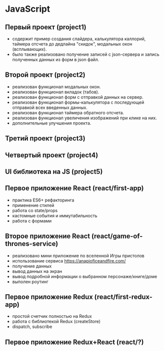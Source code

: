 # JavaScript

## Первый проект (project1) 
* содержит пример создания слайдера, калькулятора каллорий, таймера отсчета до дедлайна "скидок", модальных окон (всплывающих).
* было также реализовано получение записей с json-сервера и запись полученных данных из форм в json файл. 

## Второй проект (project2) 
* реализован функционал модальных окон.
* реализован функционал вкладок (табов).
* реализован функционал форм с отправкой данных на сервер.
* реализован функционал формы-калькулятора с последующей отправкой всех введенных данных.
* реализован функционал таймера обратного отсчета.
* реализован функционал увеличения изображений при клике на них.
* дополнительные улучшения проекта.

## Третий проект (project3)

## Четвертый проект (project4)

## UI библиотека на JS (project5)

## Первое приложение React (react/first-app)
* практика ES6+ рефакторинга
* применение стилей
* работа со state/props
* кастомные события и иммутабильность
* работа с формами

## Второе приложение React (react/game-of-thrones-service)
* реализовано мини приложение по вселенной Игры пристолов
* использование сервиса https://anapioficeandfire.com/ 
* получение данных
* вывод данных на экран 
* вывод подробной информации о выбранном персонаже/книге/доме
* выполен роутинг

## Первое приложение Redux (react/first-redux-app)
* простой счетчик полностью на Redux
* работа с библиотекой Redux (createStore)
* dispatch, subscribe

## Первое приложение Redux+React (react/?)
